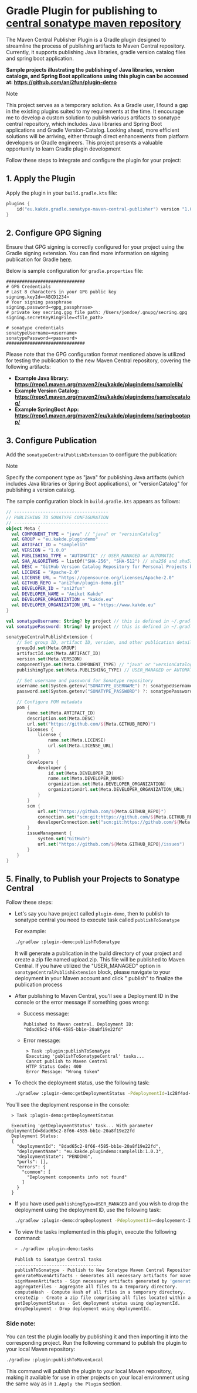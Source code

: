 # Gradle Plugin for publishing to [central sonatype maven repository](https://central.sonatype.com/)

The Maven Central Publisher Plugin is a Gradle plugin designed to streamline the process of publishing artifacts to
Maven Central repository. Currently, it supports publishing Java libraries, gradle version catalog files and spring boot application.

**Sample projects illustrating the publishing of Java libraries, version catalogs, and Spring Boot applications using this plugin can be accessed at: https://github.com/ani2fun/plugin-demo**

> [!NOTE]
> This project serves as a temporary solution. As a Gradle user, I found a gap in the existing plugins suited to my requirements at the time.
> It encourage me to develop a custom solution to publish various artifacts to sonatype central repository, which
> includes Java libraries and Spring Boot applications and Gradle Version-Catalog.
> Looking ahead, more efficient solutions will be arriving, either through direct enhancements from platform developers
> or Gradle engineers.
> This project presents a valuable opportunity to learn Gradle plugin development

Follow these steps to integrate and configure the plugin for your project:

## 1. Apply the Plugin

Apply the plugin in your `build.gradle.kts` file:

```kotlin
plugins {
    id("eu.kakde.gradle.sonatype-maven-central-publisher") version "1.0.5"
}
```

## 2. Configure GPG Signing

Ensure that GPG signing is correctly configured for your project using the Gradle signing extension. You can find more
information on signing publication for Gradle [here](https://docs.gradle.org/current/userguide/signing_plugin.html).

Below is sample configuration for `gradle.properties` file:

```properties
##############################
# GPG Credentials
# Last 8 characters in your GPG public key
signing.keyId=<ABCD1234>
# Your signing passphrase
signing.password=<gpg_passphrase>
# private key secring.gpg file path: /Users/jondoe/.gnupg/secring.gpg
signing.secretKeyRingFile=<file_path>

# sonatype credentials
sonatypeUsername=<username>
sonatypePassword=<password>
##############################
```

Please note that the GPG configuration format mentioned above is utilized for testing the publication to the new Maven Central repository, covering the following artifacts:
- **Example Java library:    https://repo1.maven.org/maven2/eu/kakde/plugindemo/samplelib/**
- **Example Version Catalog: https://repo1.maven.org/maven2/eu/kakde/plugindemo/samplecatalog/**
- **Example SpringBoot App:  https://repo1.maven.org/maven2/eu/kakde/plugindemo/springbootapp/**

## 3. Configure Publication

Add the `sonatypeCentralPublishExtension` to configure the publication:

> [!NOTE]
> Specify the component type as "java" for publishing Java artifacts (which includes Java libraries or Spring Boot applications), or "versionCatalog" for publishing a version catalog.

The sample configuration block in `build.gradle.kts` appears as follows:

```kotlin
// ------------------------------------
// PUBLISHING TO SONATYPE CONFIGURATION
// ------------------------------------
object Meta { 
  val COMPONENT_TYPE = "java" // "java" or "versionCatalog"
  val GROUP = "eu.kakde.plugindemo"
  val ARTIFACT_ID = "samplelib"
  val VERSION = "1.0.0"
  val PUBLISHING_TYPE = "AUTOMATIC" // USER_MANAGED or AUTOMATIC
  val SHA_ALGORITHMS = listOf("SHA-256", "SHA-512") // sha256 and sha512 are supported but not mandatory. Only sha1 is mandatory but it is supported by default.
  val DESC = "GitHub Version Catalog Repository for Personal Projects based on Gradle"
  val LICENSE = "Apache-2.0"
  val LICENSE_URL = "https://opensource.org/licenses/Apache-2.0"
  val GITHUB_REPO = "ani2fun/plugin-demo.git"
  val DEVELOPER_ID = "ani2fun"
  val DEVELOPER_NAME = "Aniket Kakde"
  val DEVELOPER_ORGANIZATION = "kakde.eu"
  val DEVELOPER_ORGANIZATION_URL = "https://www.kakde.eu"
}

val sonatypeUsername: String? by project // this is defined in ~/.gradle/gradle.properties
val sonatypePassword: String? by project // this is defined in ~/.gradle/gradle.properties

sonatypeCentralPublishExtension {
    // Set group ID, artifact ID, version, and other publication details
    groupId.set(Meta.GROUP)
    artifactId.set(Meta.ARTIFACT_ID)
    version.set(Meta.VERSION)
    componentType.set(Meta.COMPONENT_TYPE) // "java" or "versionCatalog"
    publishingType.set(Meta.PUBLISHING_TYPE) // USER_MANAGED or AUTOMATIC

    // Set username and password for Sonatype repository
    username.set(System.getenv("SONATYPE_USERNAME") ?: sonatypeUsername)
    password.set(System.getenv("SONATYPE_PASSWORD") ?: sonatypePassword)

    // Configure POM metadata
    pom {
        name.set(Meta.ARTIFACT_ID)
        description.set(Meta.DESC)
        url.set("https://github.com/${Meta.GITHUB_REPO}")
        licenses {
            license {
                name.set(Meta.LICENSE)
                url.set(Meta.LICENSE_URL)
            }
        }
        developers {
            developer {
                id.set(Meta.DEVELOPER_ID)
                name.set(Meta.DEVELOPER_NAME)
                organization.set(Meta.DEVELOPER_ORGANIZATION)
                organizationUrl.set(Meta.DEVELOPER_ORGANIZATION_URL)
            }
        }
        scm {
            url.set("https://github.com/${Meta.GITHUB_REPO}")
            connection.set("scm:git:https://github.com/${Meta.GITHUB_REPO}")
            developerConnection.set("scm:git:https://github.com/${Meta.GITHUB_REPO}")
        }
        issueManagement {
            system.set("GitHub")
            url.set("https://github.com/${Meta.GITHUB_REPO}/issues")
        }
    }
}

```

## 5. Finally, to Publish your Projects to Sonatype Central

Follow these steps:

- Let's say you have project called `plugin-demo`, then to publish to sonatype central you need to execute task
  called `publishToSonatype`

  For example:
    ```bash
    ./gradlew :plugin-demo:publishToSonatype
    ```

  It will generate a publication in the build directory of your project and create a zip file named upload.zip. This
  file will be published to Maven Central. If you have utilized the "USER_MANAGED" option
  in `sonatypeCentralPublishExtension` block, please navigate to your deployment in your Maven account and click "
  publish" to finalize the publication process

- After publishing to Maven Central, you'll see a Deployment ID in the console or the error message if something goes
  wrong:
  - Success message:
    ```console
    Published to Maven central. Deployment ID:
    "8dad65c2-8f66-4585-bb1e-20a8f19e22fd"
    ```
  - Error message:
    ```console
     > Task :plugin:publishToSonatype
     Executing 'publishToSonatypeCentral' tasks...
     Cannot publish to Maven Central
     HTTP Status Code: 400
     Error Message: "Wrong token"
    ```

- To check the deployment status, use the following task:

  ```bash
  ./gradlew :plugin-demo:getDeploymentStatus -PdeploymentId=1c28f4ad-4a88-4662-89e6-49a51484ffb1
  ```

You'll see the deployment response in the console:

  ```console
    > Task :plugin-demo:getDeploymentStatus
    
    Executing 'getDeploymentStatus' task... With parameter deploymentId=8dad65c2-8f66-4585-bb1e-20a8f19e22fd
    Deployment Status:
    {
      "deploymentId": "8dad65c2-8f66-4585-bb1e-20a8f19e22fd",
      "deploymentName": "eu.kakde.plugindemo:samplelib:1.0.3",
      "deploymentState": "PENDING",
      "purls": [],
      "errors": {
        "common": [
          "Deployment components info not found"
        ]
      }
    }
  ```

- If you have used `publishingType=USER_MANAGED` and you wish to drop the deployment using the deployment ID, use the
  following task:
  ```bash
  ./gradlew :plugin-demo:dropDeployment -PdeploymentId=<deployement-ID>
  ```

- To view the tasks implemented in this plugin, execute the following command:
    ```bash
    > ./gradlew :plugin-demo:tasks
    
    Publish to Sonatype Central tasks
    ---------------------------------
    publishToSonatype - Publish to New Sonatype Maven Central Repository.
    generateMavenArtifacts - Generates all necessary artifacts for maven publication.
    signMavenArtifacts - Sign necessary artifacts generated by 'generateMavenArtifacts'.
    aggregateFiles - Aggregate all files to a temporary directory.
    computeHash - Compute Hash of all files in a temporary directory.
    createZip - Create a zip file comprising all files located within a temporary directory
    getDeploymentStatus - Get deployment status using deploymentId.
    dropDeployment - Drop deployment using deploymentId.
    ```

### Side note:

You can test the plugin locally by publishing it and then importing it into the corresponding project. Run the following
command to publish the plugin to your local Maven repository:

```bash
./gradlew :plugin:publishToMavenLocal
```

This command will publish the plugin to your local Maven repository, making it available for use in other projects on
your local environment using the same way as in `1.Apply the Plugin` section.
